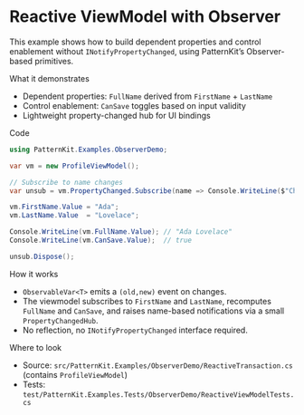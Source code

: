 # Reactive ViewModel with Observer

This example shows how to build dependent properties and control enablement without `INotifyPropertyChanged`, using PatternKit’s Observer-based primitives.

What it demonstrates
- Dependent properties: `FullName` derived from `FirstName` + `LastName`
- Control enablement: `CanSave` toggles based on input validity
- Lightweight property-changed hub for UI bindings

Code
```csharp
using PatternKit.Examples.ObserverDemo;

var vm = new ProfileViewModel();

// Subscribe to name changes
var unsub = vm.PropertyChanged.Subscribe(name => Console.WriteLine($"Changed: {name}"));

vm.FirstName.Value = "Ada";
vm.LastName.Value  = "Lovelace";

Console.WriteLine(vm.FullName.Value); // "Ada Lovelace"
Console.WriteLine(vm.CanSave.Value);  // true

unsub.Dispose();
```

How it works
- `ObservableVar<T>` emits a `(old,new)` event on changes.
- The viewmodel subscribes to `FirstName` and `LastName`, recomputes `FullName` and `CanSave`, and raises name-based notifications via a small `PropertyChangedHub`.
- No reflection, no `INotifyPropertyChanged` interface required.

Where to look
- Source: `src/PatternKit.Examples/ObserverDemo/ReactiveTransaction.cs` (contains `ProfileViewModel`)
- Tests: `test/PatternKit.Examples.Tests/ObserverDemo/ReactiveViewModelTests.cs`

